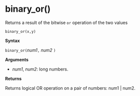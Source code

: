 # binary_or()

Returns a result of the bitwise `or` operation of the two values 

    binary_or(x,y)

**Syntax**

`binary_or(`*num1*`,` *num2* `)`

**Arguments**

* *num1*, *num2*: long numbers.

**Returns**

Returns logical OR operation on a pair of numbers: num1 | num2.